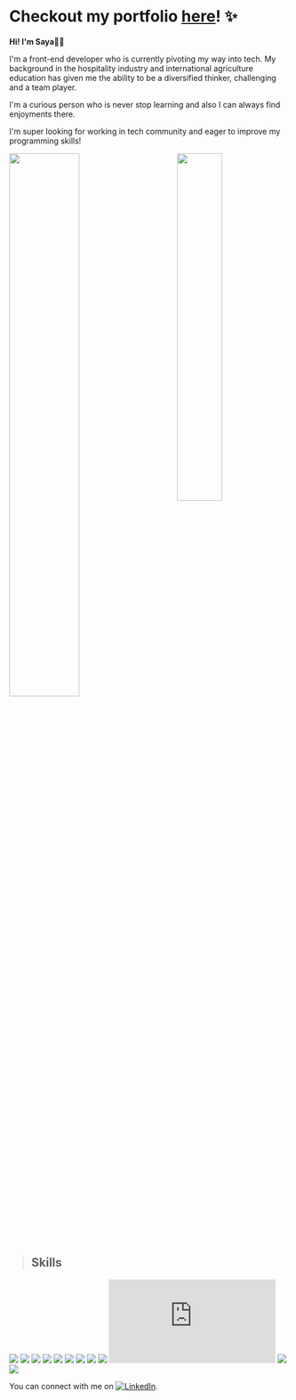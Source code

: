 # Checkout my portfolio [here](https://sayafolio.web.app/)! ✨

**Hi! I'm Saya👋🏼**

I'm a front-end developer who is currently pivoting my way into tech. My background in the hospitality industry and international agriculture education has given me the ability to be a diversified thinker, challenging and a team player. 

I'm a curious person who is never stop learning and also I can always find enjoyments there. 

I'm super looking for working in tech community and eager to improve my programming skills!

<div>
<img width=50% src="https://github-readme-stats.vercel.app/api?username=saya0118&show_icons=true&theme=gruvbox_light" />
<img align="right" width=40% src="https://github-readme-stats.vercel.app/api/top-langs/?username=saya0118&layout=compact" />
</div>



> ## Skills

![](https://img.shields.io/badge/<Lang>-<HTML>-E34F26?style=for-the-badge&logo=html5)
![](https://img.shields.io/badge/<Lang>-<CSS>-1572B6?style=for-the-badge&logo=css3)
![](https://img.shields.io/badge/<Lang>-<JavaScript>-F7DF1E?style=for-the-badge&logo=javascript)
![](https://img.shields.io/badge/<Lang>-<TypeScript>-3178C6?style=for-the-badge&logo=typescript)
![](https://img.shields.io/badge/<Library>-<React>-61DAFB?style=for-the-badge&logo=react)
![](https://img.shields.io/badge/<Library>-<Redux>-764ABC?style=for-the-badge&logo=redux)
![](https://img.shields.io/badge/<Library>-<SASS(SCSS)>-CC6699?style=for-the-badge&logo=sass)
![](https://img.shields.io/badge/<Framework>-<Tailwind.css>-06B6D4?style=for-the-badge&logo=tailwindcss)
![](https://img.shields.io/badge/<Library>-<MUI>-007FFF?style=for-the-badge&logo=mui)
![](https://img.shields.io/badge/<Library>-<Node.js>-339933?style=for-the-badge&logo=node.js)
![](https://img.shields.io/badge/<Database>-<MongoDB>-47A248?style=for-the-badge&logo=mongodb)
![](https://img.shields.io/badge/<Database>-<Firebase>-FFCA28?style=for-the-badge&logo=firebase)

<!-- Actual text -->

You can connect with me on [![LinkedIn][1.1]][1].

<!-- Icons -->

[1.1]: https://raw.githubusercontent.com/MartinHeinz/MartinHeinz/master/linkedin-3-16.png (LinkedIn icon without padding)

<!-- Links to your social media accounts -->

[1]: https://www.linkedin.com/in/saya
